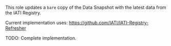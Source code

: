This role updates a `bare` copy of the Data Snapshot with the latest data from the IATI Registry.

Current implementation uses: https://github.com/IATI/IATI-Registry-Refresher

TODO: Complete implementation.

